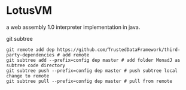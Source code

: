 # LotusVM

a web assembly 1.0 interpreter implementation in java.

git subtree

```shell script
git remote add dep https://github.com/TrustedDataFramework/third-party-dependencies # add remote
git subtree add --prefix=config dep master # add folder MonadJ as subtree code directory
git subtree push --prefix=config dep master # push subtree local change to remote
git subtree pull --prefix=config dep master # pull from remote 
```
